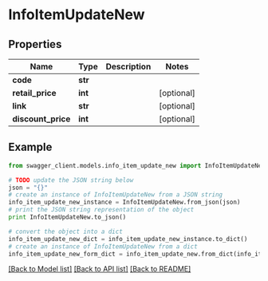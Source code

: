 # InfoItemUpdateNew


## Properties

Name | Type | Description | Notes
------------ | ------------- | ------------- | -------------
**code** | **str** |  | 
**retail_price** | **int** |  | [optional] 
**link** | **str** |  | [optional] 
**discount_price** | **int** |  | [optional] 

## Example

```python
from swagger_client.models.info_item_update_new import InfoItemUpdateNew

# TODO update the JSON string below
json = "{}"
# create an instance of InfoItemUpdateNew from a JSON string
info_item_update_new_instance = InfoItemUpdateNew.from_json(json)
# print the JSON string representation of the object
print InfoItemUpdateNew.to_json()

# convert the object into a dict
info_item_update_new_dict = info_item_update_new_instance.to_dict()
# create an instance of InfoItemUpdateNew from a dict
info_item_update_new_form_dict = info_item_update_new.from_dict(info_item_update_new_dict)
```
[[Back to Model list]](../README.md#documentation-for-models) [[Back to API list]](../README.md#documentation-for-api-endpoints) [[Back to README]](../README.md)

